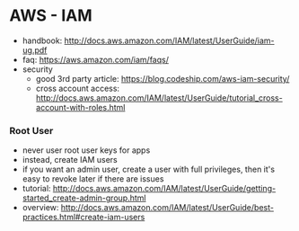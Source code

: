 AWS - IAM
=========
- handbook: http://docs.aws.amazon.com/IAM/latest/UserGuide/iam-ug.pdf
- faq: https://aws.amazon.com/iam/faqs/
- security
  - good 3rd party article: https://blog.codeship.com/aws-iam-security/
  - cross account access: http://docs.aws.amazon.com/IAM/latest/UserGuide/tutorial_cross-account-with-roles.html

### Root User
- never user root user keys for apps
- instead, create IAM users
- if you want an admin user, create a user with full privileges, then it's easy to revoke later if there are issues
- tutorial: http://docs.aws.amazon.com/IAM/latest/UserGuide/getting-started_create-admin-group.html
- overview: http://docs.aws.amazon.com/IAM/latest/UserGuide/best-practices.html#create-iam-users 
